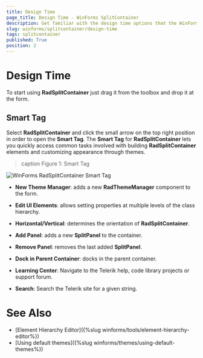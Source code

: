 ```yaml
---
title: Design Time
page_title: Design Time - WinForms SplitContainer
description: Get familiar with the design time options that the WinForms SplitContainer offers.
slug: winforms/splitcontainer/design-time
tags: splitcontainer
published: True
position: 2 
---
```


# Design Time

To start using **RadSplitContainer** just drag it from the toolbox and drop it at the form.
 
## Smart Tag

Select **RadSplitContainer** and click the small arrow on the top right position in order to open the __Smart Tag__. The __Smart Tag__ for **RadSplitContainer** lets you quickly access common tasks involved with building **RadSplitContainer** elements and customizing appearance through themes.

>caption Figure 1: Smart Tag

![WinForms RadSplitContainer Smart Tag](images/splitcontainer-design-time001.png)

* __New Theme Manager__: adds a new __RadThemeManager__ component to the form.
            
* __Edit UI Elements__: allows setting properties at multiple levels of the class hierarchy.
            
* __Horizontal/Vertical__: determines the orientation of **RadSplitContainer**.

* __Add Panel__: adds a new **SplitPanel** to the container.
            
* __Remove Panel__: removes the last added **SplitPanel**.

* __Dock in Parent Container__: docks in the parent container.
           
* __Learning Center__: Navigate to the Telerik help, code library projects or support forum.

* __Search__: Search the Telerik site for a given string.         
        
# See Also

* [Element Hierarchy Editor]({%slug winforms/tools/element-hierarchy-editor%})
* [Using default themes]({%slug winforms/themes/using-default-themes%})


